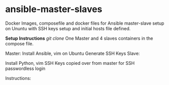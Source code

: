 # ansible-master-slaves

Docker Images, composefile and docker files for Ansible master-slave setup on Ununtu with SSH keys setup and initial hosts file defined.

**Setup Instructions**
*git clone*
One Master and 4 slaves containers in the compose file.

Master:
Install Ansible, vim on Ubuntu
Generate SSH Keys
Slave:

Install Python, vim
SSH Keys copied over from master for SSH passwordless login

Instructions:
